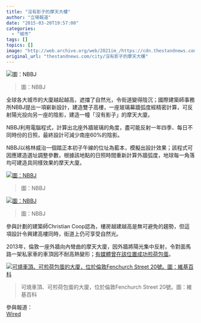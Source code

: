 ```yaml
---
title: "沒有影子的摩天大樓"
author: "立場報道"
date: "2015-03-20T19:57:00"
categories:
  - "城市"
tags: []
topics: []
image: "http://web.archive.org/web/2021im_/https://cdn.thestandnews.com/media/photos/cache/bhjkhjkhjk_71lCz_1200x0.JPG"
original_url: "thestandnews.com/city/沒有影子的摩天大樓"
---
```

![圖：NBBJ](http://web.archive.org/web/2021im_/https://cdn.thestandnews.com/media/photos/cache/bhjkhjkhjk_71lCz_1200x0.JPG)

> 圖：NBBJ

全球各大城市的大廈越起越高，遮擋了自然光，令街道變得陰沉；國際建築師事務所NBBJ提出一項嶄新設計，建造雙子高樓，一座玻璃幕牆弧度經精密計算，可反射陽光投向另一座的陰影，建造一幢「沒有影子」的摩天大廈。

NBBJ利用電腦程式，計算出北座外牆玻璃的角度，盡可能反射一年四季、每日不同時份的日照，最終設計可減少南座60%的陰影。

NBBJ以格林威治一個踏正本初子午線的位址為藍本，模擬出設計效果；該程式可因應建造選址調整參數，根據該地點的日照時間重新計算外牆弧度，地球每一角落均可建造具同樣效果的摩天大廈。

[![圖：NBBJ](http://web.archive.org/web/2021im_/https://cdn.thestandnews.com/media/photos/cache/NLA-2015_mOudX_1200x0.gif)](http://web.archive.org/web/20210628192742/https://cdn.thestandnews.com/media/photos/cache/NLA-2015_mOudX_1200x0.gif)

> 圖：NBBJ

[![圖：NBBJ](http://web.archive.org/web/2021im_/https://cdn.thestandnews.com/media/photos/cache/hjkhjkhjk_WGfLs_1200x0.JPG)](http://web.archive.org/web/20210628192742/https://cdn.thestandnews.com/media/photos/cache/hjkhjkhjk_WGfLs_1200x0.JPG)

> 圖：NBBJ

參與計劃的建築師Christian Coop認為，樓房越建越高是無可避免的趨勢，但這項設計令興建高樓同時，街道上仍可享受自然光。

2013年，倫敦一座外牆向內彎曲的摩天大廈，因外牆將陽光集中反射，令對面馬路一架私家車的車頂因不耐高熱變形；[有媒體曾在該位置成功煎荷包蛋](http://web.archive.org/web/20210628192742/http://www.cityam.com/blog/1378217754/eggsclusive-we-use-walkie-scorchie-light-beam-fry-egg)。

[![可燒車頂、可煎荷包蛋的大廈，位於倫敦Fenchurch Street 20號。圖：維基百科](http://web.archive.org/web/2021im_/https://cdn.thestandnews.com/media/photos/cache/Walkie-Talkie2C_Londres2C_Inglaterra2C_2014-08-112C_DD_098_EGYpv_1200x0.JPG)](http://web.archive.org/web/20210628192742/https://cdn.thestandnews.com/media/photos/cache/Walkie-Talkie2C_Londres2C_Inglaterra2C_2014-08-112C_DD_098_EGYpv_1200x0.JPG)

> 可燒車頂、可煎荷包蛋的大廈，位於倫敦Fenchurch Street 20號。圖：維基百科

參與報道：  
[Wired](http://web.archive.org/web/20210628192742/http://www.wired.com/2015/03/plan-build-skyscraper-doesnt-cast-shadow/)